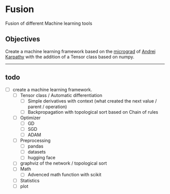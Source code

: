 # Fusion
Fusion of different Machine learning tools

## Objectives
Create a machine learning framework based on the [micrograd](https://github.com/karpathy/micrograd) of [Andrej Karpathy](https://karpathy.ai/) with the addition of a Tensor class based on numpy.

---

## todo

- [ ] create a machine learning framework.
	- [ ] Tensor class / Automatic differentiation
		- [ ] Simple derivatives with context (what created the next value / parent / operation)
		- [ ] Backpropagation with topological sort based on Chain of rules
	- [ ] Optimizer
		- [ ] GD
		- [ ] SGD
		- [ ] ADAM
	- [ ] Preprocessing
		- [ ] pandas
		- [ ] datasets
		- [ ] hugging face
	- [ ] graphviz of the network / topological sort
	- [ ] Math
		- [ ] Advenced math function with scikit
	- [ ] Statistics
	- [ ] plot
